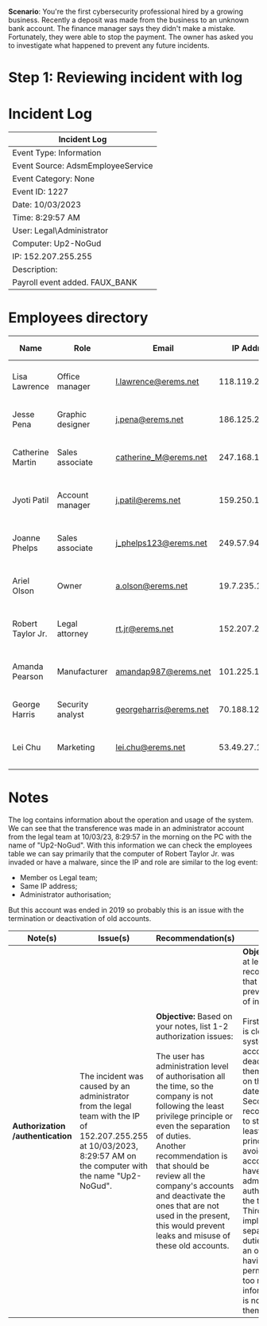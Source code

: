 **Scenario**: 
	You're the first cybersecurity professional hired by a growing business.
	Recently a deposit was made from the business to an unknown bank account. The finance manager says they didn't make a mistake. Fortunately, they were able to stop the payment. The owner has asked you to investigate what happened to prevent any future incidents.

# Step 1: Reviewing incident with log
	
# Incident Log

| **Incident Log**                  |
| --------------------------------- |
| Event Type: Information           |
| Event Source: AdsmEmployeeService |
| Event Category: None              |
| Event ID: 1227                    |
| Date: 10/03/2023                  |
| Time: 8:29:57 AM                  |
| User: Legal\Administrator         |
| Computer: Up2-NoGud               |
| IP: 152.207.255.255               |
| Description:                      |
| Payroll event added. FAUX_BANK    |
# Employees directory

| **Name**          | **Role**         | **Email**              | **IP Address**  | **Status** | **Authorisation** | **Last Access**              | **Start date** | **End date** |
| ----------------- | ---------------- | ---------------------- | --------------- | ---------- | ----------------- | ---------------------------- | -------------- | ------------ |
| Lisa Lawrence     | Office manager   | l.lawrence@erems.net   | 118.119.20.150  | Full-time  | Admin             | 12:27:19 pm (0 minutes ago)  | 01-10-2019     | N/A          |
| Jesse Pena        | Graphic designer | j.pena@erems.net       | 186.125.232.66  | Part-time  | Admin             | 4:55:05 pm (1 day ago)       | 16-11-2020     | N/A          |
| Catherine Martin  | Sales associate  | catherine_M@erems.net  | 247.168.184.57  | Full-time  | Admin             | 12:17:34 am (10 minutes ago) | 01-10-2019     | N/A          |
| Jyoti Patil       | Account manager  | j.patil@erems.net      | 159.250.146.63  | Full-time  | Admin             | 10:03:08 am (2 hours ago)    | 01-10-2019     | N/A          |
| Joanne Phelps     | Sales associate  | j_phelps123@erems.net  | 249.57.94.27    | Seasonal   | Admin             | 1:24:57 pm (2 years ago)     | 16-11-2020     | 31-01-2020   |
| Ariel Olson       | Owner            | a.olson@erems.net      | 19.7.235.151    | Full-time  | Admin             | 12:24:41 pm (4 minutes ago)  | 01-08-2019     | N/A          |
| Robert Taylor Jr. | Legal attorney   | rt.jr@erems.net        | 152.207.255.255 | Contractor | Admin             | 8:29:57 am (5 days ago)      | 04-09-2019     | 27-12-2019   |
| Amanda Pearson    | Manufacturer     | amandap987@erems.net   | 101.225.113.171 | Contractor | Admin             | 6:24:19 pm (3 months ago)    | 05-08-2019     | N/A          |
| George Harris     | Security analyst | georgeharris@erems.net | 70.188.129.105  | Full-time  | Admin             | 05:05:22 pm (1 day ago)      | 24-01-2022     | N/A          |
| Lei Chu           | Marketing        | lei.chu@erems.net      | 53.49.27.117    | Part-time  | Admin             | 3:05:00 pm (2 days ago)      | 16-11-2020     | 31-01-2020   |
# Notes
	
The log contains information about the operation and usage of the system.
We can see that the transference was made in an administrator account from the legal team at 10/03/23, 8:29:57 in the morning on the PC with the name of "Up2-NoGud".
With this information we can check the employees table we can say primarily that the computer of Robert Taylor Jr. was invaded or have a malware, since the IP and role are similar to the log event: 
- Member os Legal team;
- Same IP address;
- Administrator authorisation;

But this account was ended in 2019 so probably this is an issue with the termination or deactivation of old accounts.

   
| **Note(s)**                       | **Issue(s)**                                                                                                                                                        | **Recommendation(s)**                                                                                                                                                                                                                                                                                                                                                                                                                         |                                                                                                                                                                                                                                                                                                                                                                                                                                                                                                                 |
| --------------------------------- | ------------------------------------------------------------------------------------------------------------------------------------------------------------------- | --------------------------------------------------------------------------------------------------------------------------------------------------------------------------------------------------------------------------------------------------------------------------------------------------------------------------------------------------------------------------------------------------------------------------------------------- | --------------------------------------------------------------------------------------------------------------------------------------------------------------------------------------------------------------------------------------------------------------------------------------------------------------------------------------------------------------------------------------------------------------------------------------------------------------------------------------------------------------- |
| **Authorization /authentication** | The incident was caused by an administrator from the legal team with the IP of 152.207.255.255 at 10/03/2023, 8:29:57 AM on the computer with the name "Up2-NoGud". | **Objective:** Based on your notes, list 1-2 authorization issues:<br><br>The user has administration level of authorisation all the time, so the company is not following the least privilege principle or even the separation of duties.<br>Another recommendation is that should be review all the company's accounts and deactivate the ones that are not used in the present, this would prevent leaks and misuse of these old accounts. | **Objective:** Make at least 1 recommendation that could prevent this kind of incident:<br><br>First thing to do is clean the system of old accounts, deactivating them with basis on their last use date.<br>Second, is recommended to start using the least privilege principle, avoiding accounts to have administrator authorisation all the time;<br>Third, should be implemented the separation of duties to avoid an only account having permissions to too much information that is not needed to them. |

